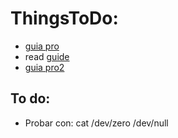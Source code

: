 # ThingsToDo:


- [guia pro](https://github.com/HEADLIGHTER/Born2BeRoot-42/blob/main/evalknwoledge.txt)
- read [guide](https://baigal.medium.com/born2beroot-e6e26dfb50ac)
- [guia pro2](https://github.com/HEADLIGHTER/Born2BeRoot-42)

## To do:


- Probar con:
	cat /dev/zero /dev/null